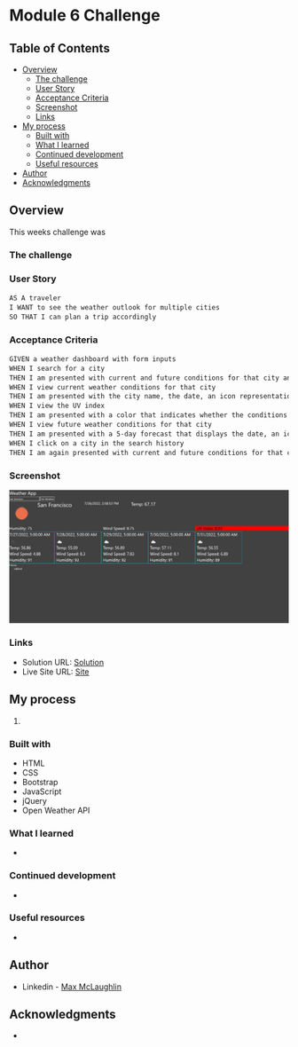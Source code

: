 # Module 6 Challenge

## Table of Contents

- [Overview](#overview)
  - [The challenge](#the-challenge)
  - [User Story](#user-story)
  - [Acceptance Criteria](#acceptance-criteria)
  - [Screenshot](#screenshot)
  - [Links](#links)
- [My process](#my-process)
  - [Built with](#built-with)
  - [What I learned](#what-i-learned)
  - [Continued development](#continued-development)
  - [Useful resources](#useful-resources)
- [Author](#author)
- [Acknowledgments](#acknowledgments)
  ​

## Overview

This weeks challenge was
​

### The challenge

### User Story

```md
AS A traveler
I WANT to see the weather outlook for multiple cities
SO THAT I can plan a trip accordingly
```

### Acceptance Criteria

```md
GIVEN a weather dashboard with form inputs
WHEN I search for a city
THEN I am presented with current and future conditions for that city and that city is added to the search history
WHEN I view current weather conditions for that city
THEN I am presented with the city name, the date, an icon representation of weather conditions, the temperature, the humidity, the wind speed, and the UV index
WHEN I view the UV index
THEN I am presented with a color that indicates whether the conditions are favorable, moderate, or severe
WHEN I view future weather conditions for that city
THEN I am presented with a 5-day forecast that displays the date, an icon representation of weather conditions, the temperature, the wind speed, and the humidity
WHEN I click on a city in the search history
THEN I am again presented with current and future conditions for that city
```

### Screenshot

![The finished webpage](./Assets/Screenshot.png)

### Links

- Solution URL: [Solution]()
- Live Site URL: [Site]()
  ​

## My process

1.

### Built with

- HTML
- CSS
- Bootstrap
- JavaScript
- jQuery
- Open Weather API

### What I learned

-

### Continued development

-

### Useful resources

-

## Author

- Linkedin - [Max McLaughlin](https://www.linkedin.com/in/max-mcla/)

## Acknowledgments

-
